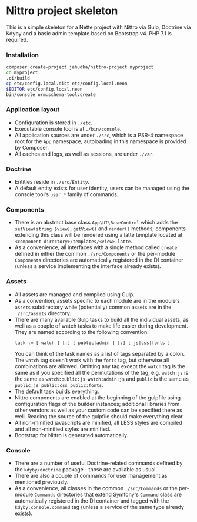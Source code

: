Nittro project skeleton
=======================

This is a simple skeleton for a Nette project with Nittro via Gulp,
Doctrine via Kdyby and a basic admin template based on Bootstrap v4.
PHP 7.1 is required.

### Installation

```bash
composer create-project jahudka/nittro-project myproject
cd myproject
.ci/build
cp etc/config.local.dist etc/config.local.neon
$EDITOR etc/config.local.neon
bin/console orm:schema-tool:create
```

### Application layout
 - Configuration is stored in `./etc`.
 - Executable console tool is at `./bin/console`.
 - All application sources are under `./src`, which is a PSR-4 namespace
   root for the `App` namespace; autoloading in this namespace is provided
   by Composer.
 - All caches and logs, as well as sessions, are under `./var`.

### Doctrine
 - Entities reside in `./src/Entity`.
 - A default entity exists for user identity, users can be managed
   using the console tool's `user:*` family of commands.

### Components
 - There is an abstract base class `App\UI\BaseControl` which adds
   the `setView(string $view)`, `getView()` and `render()` methods;
   components extending this class will be rendered using a latte template
   located at `<component directory>/templates/<view>.latte`.
 - As a convenience, all interfaces with a single method called `create`
   defined in either the common `./src/Components` or the per-module
   `Components` directories are automatically registered in the DI container
   (unless a service implementing the interface already exists).

### Assets
 - All assets are managed and compiled using Gulp.
 - As a convention, assets specific to each module are in the
   module's `assets` subdirectory while (potentially) common
   assets are in the `./src/assets` directory.
 - There are many available Gulp tasks to build all the individual
   assets, as well as a couple of watch tasks to make life easier
   during development. They are named according to the following
   convention:
   ```
   task := [ watch ] [:] [ public|admin ] [:] [ js|css|fonts ]
   ```
   You can think of the task names as a list of tags separated by
   a colon. The `watch` tag doesn't work with the `fonts` tag,
   but otherwise all combinations are allowed. Omitting any tag except
   the `watch` tag is the same as if you specified all the permutations of 
   the tag, e.g. `watch:js` is the same as `watch:public:js watch:admin:js`
   and `public` is the same as `public:js public:css public:fonts`.
 - The default task builds everything. 
 - Nittro components are enabled at the beginning of the gulpfile
   using configuration flags of the builder instances; additional
   libraries from other vendors as well as your custom code can be
   specified there as well. Reading the source of the gulpfile should
   make everything clear.
 - All non-minified javascripts are minified, all LESS styles are
   compiled and all non-minified styles are minified.
 - Bootstrap for Nittro is generated automatically.

### Console
 - There are a number of useful Doctrine-related commands defined
   by the `kdyby/doctrine` package - those are available as usual.
 - There are also a couple of commands for user management as mentioned
   previously.
 - As a convenience, all classes in the common `./src/Commands` or
   the per-module `Commands` directories that extend Symfony's `Command`
   class are automatically registered in the DI container and tagged
   with the `kdyby.console.command` tag (unless a service of the
   same type already exists).
